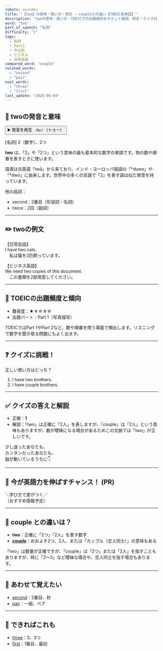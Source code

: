 ```yaml
---
robots: noindex
title: "【two】の意味・使い方・例文 ― coupleとの違い【TOEIC英単語】"
description: "twoの意味・使い方・TOEICでの出題傾向をやさしく解説。例文・クイズ付きでcoupleとの違いもわかりやすく学べます。"
word: "two"
part_of_speech: "名詞"
difficulty: "1"
tags:
  - 名詞
  - Part1
  - 中立的
  - ビジネス
  - 日常会話
compared_word: "couple"
related_words:
  - "second"
  - "pair"
next_words:
  - "three"
  - "first"
last_update: "2025-05-04"
---
```


## 🔰 twoの発音と意味

<button class="play-audio" onclick="playTTS('two')">
  <span class="play-audio-main">
    ▶️ 発音を再生　/tuː/
  </span>
  <span class="play-audio-sub">
    （トゥー）
  </span>
</button>

[名詞] 2（数字）、2つ

**two** は、「2」や「2つ」という意味の最も基本的な数字の単語です。物の数や順番を表すときに使います。

語源は古英語「twā」から来ており、インド・ヨーロッパ祖語の「*duwo」や「*dwo」に由来します。世界中の多くの言語で「2」を表す語は似た発音を持っています。

他の品詞：  
- second：2番目（形容詞・名詞）
- twice：2回（副詞）

---

## ✏️ twoの例文

【日常会話】  
I have two cats.  
　私は猫を2匹飼っています。

【ビジネス英語】  
We need two copies of this document.  
　この書類を2部用意してください。

---

## 🎯 TOEICの出題頻度と傾向

- 難易度：★☆☆☆☆
- 出題パート：Part 1（写真描写）

TOEICではPart 1やPart 2など、数や順番を問う場面で頻出します。リスニングで数字を聞き取る問題にもよく出ます。

---

## ❓ クイズに挑戦！

正しい使い方はどっち？

1. I have two brothers.  
2. I have couple brothers.

---

## ✅ クイズの答えと解説

- 正解：**1**
- 解説：「two」は正確に「2人」を表しますが、「couple」は「2人」という意味もありますが、数が曖昧になる場合があるためこの文脈では「two」が正しいです。

少し迷ったあなたも、  
カンタンだったあなたも、  
脳が動いているうちに👇️

---

## 🚀 今が英語力を伸ばすチャンス！ (PR)

<div class="info-center">
＼学び方で差がつく／<br>  
（おすすめ情報予定）
</div>

---

## 🤔  couple との違いは？

- **two**：正確に「2つ」「2人」を表す数字
- **[couple](/couple)**：おおよそ2つ、2人、または「カップル（恋人同士）」の意味もある

「two」は数量が正確ですが、「couple」は「2つ」または「2人」を指すこともありますが、時に「2～3」など曖昧な場合や、恋人同士を指す場合もあります。

---

## 🧩 あわせて覚えたい

- [second](/second)：2番目、秒
- [pair](/pair)：一組、ペア

---

## 📖 できればこれも

- [three](/three)：3、3つ
- [first](/first)：1番目、最初

<!-- cvid: aid42_bid15 -->
